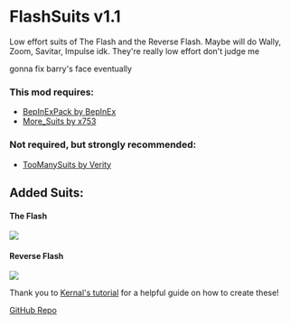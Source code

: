 # FlashSuits v1.1

Low effort suits of The Flash and the Reverse Flash. Maybe will do Wally, Zoom, Savitar, Impulse idk. They're really low effort don't judge me

gonna fix barry's face eventually

### This mod requires:
- [BepInExPack by BepInEx](https://thunderstore.io/c/lethal-company/p/BepInEx/BepInExPack/)
- [More_Suits by x753](https://thunderstore.io/c/lethal-company/p/x753/More_Suits/)

### Not required, but strongly recommended:
- [TooManySuits by Verity](https://thunderstore.io/c/lethal-company/p/Verity/TooManySuits/)

## Added Suits:

#### The Flash

<img src="https://i.imgur.com/mvGGT88.png">

#### Reverse Flash

<img src="https://i.imgur.com/432rJay.png">

Thank you to [Kernal's tutorial](https://www.youtube.com/watch?v=hIyPoJQau4A) for a helpful guide on how to create these!

[GitHub Repo](https://github.com/ZachPlatypus/FlashSuits)